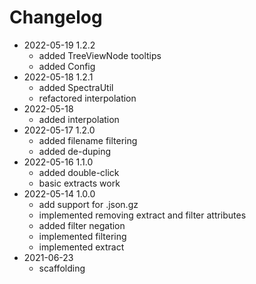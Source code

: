 # Changelog

- 2022-05-19 1.2.2
    - added TreeViewNode tooltips
    - added Config
- 2022-05-18 1.2.1
    - added SpectraUtil
    - refactored interpolation
- 2022-05-18
    - added interpolation
- 2022-05-17 1.2.0
    - added filename filtering
    - added de-duping
- 2022-05-16 1.1.0
    - added double-click
    - basic extracts work
- 2022-05-14 1.0.0
    - add support for .json.gz
    - implemented removing extract and filter attributes
    - added filter negation
    - implemented filtering
    - implemented extract
- 2021-06-23 
    - scaffolding

